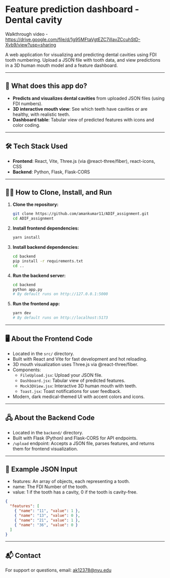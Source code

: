 # Feature prediction dashboard - Dental cavity
Walkthrough video - https://drive.google.com/file/d/1g95MFtaVgtEZC7ilIavZCcuhStD-Xvb9/view?usp=sharing

A web application for visualizing and predicting dental cavities using FDI tooth numbering. Upload a JSON file with tooth data, and view predictions in a 3D human mouth model and a feature dashboard.

---

## 🚀 What does this app do?
- **Predicts and visualizes dental cavities** from uploaded JSON files (using FDI numbers).
- **3D interactive mouth view**: See which teeth have cavities or are healthy, with realistic teeth.
- **Dashboard table**: Tabular view of predicted features with icons and color coding.

---

## 🛠️ Tech Stack Used
- **Frontend**: React, Vite, Three.js (via @react-three/fiber), react-icons, CSS
- **Backend**: Python, Flask, Flask-CORS

---

## 🧑‍💻 How to Clone, Install, and Run

1. **Clone the repository:**
   ```bash
   git clone https://github.com/amankumar11/ADIF_assignment.git
   cd ADIF_assignment
   ```

2. **Install frontend dependencies:**
   ```bash
   yarn install
   ```

3. **Install backend dependencies:**
   ```bash
   cd backend
   pip install -r requirements.txt
   cd ..
   ```

4. **Run the backend server:**
   ```bash
   cd backend
   python app.py
   # By default runs on http://127.0.0.1:5000
   ```

5. **Run the frontend app:**
   ```bash
   yarn dev
   # By default runs on http://localhost:5173
   ```

---

## 🖥️ About the Frontend Code
- Located in the `src/` directory.
- Built with React and Vite for fast development and hot reloading.
- 3D mouth visualization uses Three.js via @react-three/fiber.
- Components:
  - `FileUpload.jsx`: Upload your JSON file.
  - `Dashboard.jsx`: Tabular view of predicted features.
  - `Mock3DView.jsx`: Interactive 3D human mouth with teeth.
  - `Toast.jsx`: Toast notifications for user feedback.
- Modern, dark medical-themed UI with accent colors and icons.

---

## 🖧 About the Backend Code
- Located in the `backend/` directory.
- Built with Flask (Python) and Flask-CORS for API endpoints.
- `/upload` endpoint: Accepts a JSON file, parses features, and returns them for frontend visualization.

---

## 📄 Example JSON Input
- features: An array of objects, each representing a tooth.
- name: The FDI Number of the tooth.
- value: 1 if the tooth has a cavity, 0 if the tooth is cavity-free.
```json
{
  "features": [
    { "name": "11", "value": 1 },
    { "name": "13", "value": 0 },
    { "name": "21", "value": 1 },
    { "name": "36", "value": 0 }
  ]
}
```

---

## 📬 Contact
For support or questions, email: ak12378@nyu.edu
